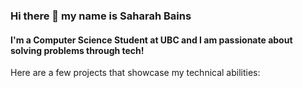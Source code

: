 ### Hi there 👋 my name is Saharah Bains
#### I'm a Computer Science Student at UBC and I am passionate about solving problems through tech! 

Here are a few projects that showcase my technical abilities:

<!--
**saharahb/saharahb** is a ✨ _special_ ✨ repository because its `README.md` (this file) appears on your GitHub profile.

Here are some ideas to get you started:

- 🔭 I’m currently working on ...
- 🌱 I’m currently learning ...
- 👯 I’m looking to collaborate on ...
- 🤔 I’m looking for help with ...
- 💬 Ask me about ...
- 📫 How to reach me: ...
- 😄 Pronouns: ...
- ⚡ Fun fact: ...
-->
